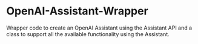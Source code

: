 # OpenAI-Assistant-Wrapper

Wrapper code to create an OpenAI Assistant using the Assistant API and a class to support all the available functionality using the Assistant.
